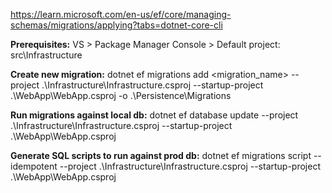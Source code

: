https://learn.microsoft.com/en-us/ef/core/managing-schemas/migrations/applying?tabs=dotnet-core-cli

**Prerequisites:**
VS > Package Manager Console > Default project: src\Infrastructure

**Create new migration:**
dotnet ef migrations add <migration_name> --project .\Infrastructure\Infrastructure.csproj --startup-project .\WebApp\WebApp.csproj -o .\Persistence\Migrations

**Run migrations against local db:**
dotnet ef database update --project .\Infrastructure\Infrastructure.csproj --startup-project .\WebApp\WebApp.csproj

**Generate SQL scripts to run against prod db:** 
dotnet ef migrations script --idempotent --project .\Infrastructure\Infrastructure.csproj --startup-project .\WebApp\WebApp.csproj